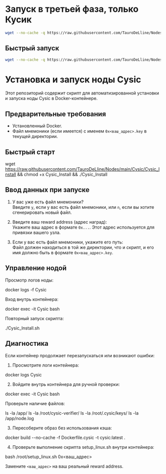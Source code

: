 
# Запуск в третьей фаза, только Кусик

``` bash
wget --no-cache -q https://raw.githubusercontent.com/TauroDeLline/Nodes/main/Cysic/Cysic_Install_3 && chmod +x Cysic_Install_3 && ./Cysic_Install_3
```


## Быстрый запуск

``` bash
wget --no-cache -q https://raw.githubusercontent.com/TauroDeLline/Nodes/main/Cysic/Cysic_Install && chmod +x Cysic_Install && ./Cysic_Install

```

# Установка и запуск ноды Cysic

Этот репозиторий содержит скрипт для автоматизированной установки и запуска ноды Cysic в Docker-контейнере.

## Предварительные требования

- Установленный Docker.
- Файл мнемоники (если имеется) с именем `0x<ваш_адрес>.key` в текущей директории.

## Быстрый старт

wget https://raw.githubusercontent.com/TauroDeLline/Nodes/main/Cysic/Cysic_Install && chmod +x Cysic_Install && ./Cysic_Install


## Ввод данных при запуске

1. У вас уже есть файл мнемоники?  
   Введите `y`, если у вас есть файл мнемоники, или `n`, если вы хотите сгенерировать новый файл.

2. Введите ваш reward address (адрес наград):  
   Укажите ваш адрес в формате `0x...`. Этот адрес используется для привязки вашего узла.

3. Если у вас есть файл мнемоники, укажите его путь:  
   Файл должен находиться в той же директории, что и скрипт, и его имя должно быть в формате `0x<ваш_адрес>.key`.

## Управление нодой

Просмотр логов ноды:

docker logs -f Cysic

Вход внутрь контейнера:

docker exec -it Cysic bash

Повторный запуск скрипта:

./Cysic_Install.sh

## Диагностика

Если контейнер продолжает перезапускаться или возникают ошибки:

1. Просмотрите логи контейнера:

docker logs Cysic

2. Войдите внутрь контейнера для ручной проверки:

docker exec -it Cysic bash

Проверьте наличие файлов:

ls -la /app/
ls -la /root/cysic-verifier/
ls -la /root/.cysic/keys/
ls -la /app/node.log

3. Пересоберите образ без использования кэша:

docker build --no-cache -f Dockerfile.cysic -t cysic:latest .

4. Проверьте выполнение скрипта setup_linux.sh внутри контейнера:

bash /root/setup_linux.sh 0x<ваш_адрес>

Замените `<ваш_адрес>` на ваш реальный reward address.
